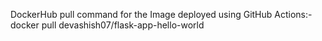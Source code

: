 DockerHub pull command for the Image deployed using GitHub Actions:- docker pull devashish07/flask-app-hello-world
